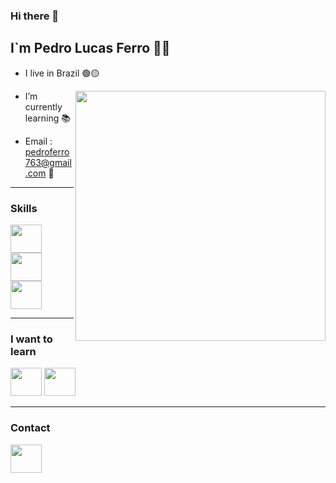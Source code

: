 ### Hi there 👋

## I`m Pedro Lucas Ferro 🙋‍♂️




- I live in Brazil 🟢🟡

<img align="right" width="400px" src="https://static.wikia.nocookie.net/fallout_gamepedia/images/b/b7/Close_to_Metal.gif/revision/latest/scale-to-width-down/320?cb=20180627024031">

- I’m currently learning 📚

- Email : pedroferro763@gmail.com 📧








---
### Skills

<img height="45" width="50" src="https://cdn.jsdelivr.net/gh/devicons/devicon/icons/html5/html5-original.svg"></img>
<img height="45" width="50" src="https://cdn.jsdelivr.net/gh/devicons/devicon/icons/css3/css3-original.svg"></img>
<img height="45" width="50" src="https://cdn.jsdelivr.net/gh/devicons/devicon/icons/javascript/javascript-original.svg"></img>

---
### I want to learn

<img height="45" width="50" src="https://cdn.jsdelivr.net/gh/devicons/devicon/icons/javascript/javascript-original.svg"></img>
<img height="45" width="50" src="https://cdn.jsdelivr.net/gh/devicons/devicon/icons/react/react-original-wordmark.svg"></img>

---
### Contact

<a href="https://www.linkedin.com/in/pedro-lucas-pereira-ferro-160615216/"><img height="45" width="50" src="https://cdn.jsdelivr.net/gh/devicons/devicon/icons/linkedin/linkedin-original.svg"></img></a>











<!--
**PedroFerro007/PedroFerro007** is a ✨ _special_ ✨ repository because its `README.md` (this file) appears on your GitHub profile.

Here are some ideas to get you started:

- 🔭 I’m currently working on ...
- 🌱 I’m currently learning ...
- 👯 I’m looking to collaborate on ...
- 🤔 I’m looking for help with ...
- 💬 Ask me about ...
- 📫 How to reach me: ...
- 😄 Pronouns: ...
- ⚡ Fun fact: ...
-->
